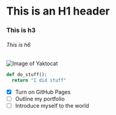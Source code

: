 # This is an H1 header

### This is h3

###### This is h6

![Image of Yaktocat](https://octodex.github.com/images/yaktocat.png)


``` python
def do_stuff():
  return "I did stuff"
```

- [X] Turn on GitHub Pages
- [ ] Outline my portfolio
- [ ] Introduce myself to the world
